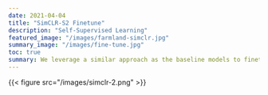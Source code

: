 ```yaml
---
date: 2021-04-04
title: "SimCLR-S2 Finetune"
description: "Self-Supervised Learning"
featured_image: "/images/farmland-simclr.jpg"
summary_image: "/images/fine-tune.jpg"
toc: true
summary: We leverage a similar approach as the baseline models to finetune our pretrained contrastive learning model. Multiple CNN architectures and data splits are trained as well as some hyper parameter tuning to maximize performance of the fine-tuned model.
---
```


{{< figure src="/images/simclr-2.png" >}}
